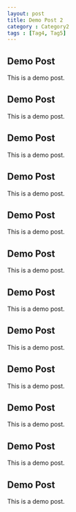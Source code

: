 ```yaml
---
layout: post
title: Demo Post 2
category : Category2
tags : [Tag4, Tag5]
---
```


## Demo Post

This is a demo post.


## Demo Post

This is a demo post.


## Demo Post

This is a demo post.


## Demo Post

This is a demo post.


## Demo Post

This is a demo post.


## Demo Post

This is a demo post.


## Demo Post

This is a demo post.


## Demo Post

This is a demo post.


## Demo Post

This is a demo post.


## Demo Post

This is a demo post.


## Demo Post

This is a demo post.


## Demo Post

This is a demo post.





